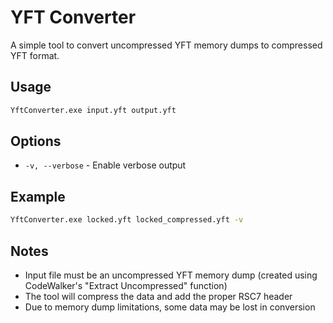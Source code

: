 # YFT Converter

A simple tool to convert uncompressed YFT memory dumps to compressed YFT format.

## Usage

```bash
YftConverter.exe input.yft output.yft
```

## Options

- `-v, --verbose` - Enable verbose output

## Example

```bash
YftConverter.exe locked.yft locked_compressed.yft -v
```

## Notes

- Input file must be an uncompressed YFT memory dump (created using CodeWalker's "Extract Uncompressed" function)
- The tool will compress the data and add the proper RSC7 header
- Due to memory dump limitations, some data may be lost in conversion